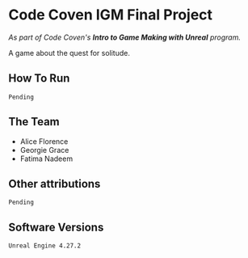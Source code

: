 # Code Coven IGM Final Project
_As part of Code Coven's **Intro to Game Making with Unreal** program._

A game about the quest for solitude.

## How To Run

    Pending

## The Team

* Alice Florence
* Georgie Grace
* Fatima Nadeem

## Other attributions

    Pending

## Software Versions

    Unreal Engine 4.27.2